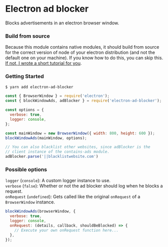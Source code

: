
# Electron ad blocker

Blocks advertisements in an electron browser window.

### Build from source

Because this module contains native modules, it should build from source for the correct version of node of your electron distribution (and not the default one on your machine). If you know how to do this, you can skip this. [If not, I wrote a short tutorial for you](https://medium.com/@Jense5_/how-to-setup-electron-ad-blocker-c5d6ec8fb1d3).

### Getting Started

```sh
$ yarn add electron-ad-blocker
```

```js
const { BrowserWindow } = require('electron');
const { blockWindowAds, adBlocker } = require('electron-ad-blocker');

const options = {
  verbose: true,
  logger: console,
};

const mainWindow = new BrowserWindow({ width: 800, height: 600 });
blockWindowAds(mainWindow, options);

// You can also blacklist other websites, since adBlocker is the
// client instance of the contains-ads module.
adBlocker.parse('||blacklistwebsite.com')
```

### Possible options

`logger` (`console`): A custom logger instance to use.  
`verbose` (`false`): Whether or not the ad blocker should log when he blocks a request.  
`onRequest` (`undefined`): Gets called like the original `onRequest` of a `BrowserWindow` instance.

```js
blockWindowAds(browserWindow, {
  verbose: true,
  logger: console,
  onRequest: (details, callback, shouldBeBlocked) => {
    // Execute your own onRequest function here...
  },
});
```
